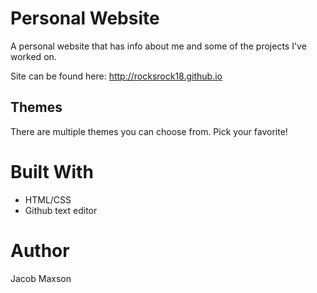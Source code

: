 # Personal Website

A personal website that has info about me and some of the projects I've worked on.

Site can be found here: http://rocksrock18.github.io

## Themes

There are multiple themes you can choose from. Pick your favorite!

# Built With
* HTML/CSS
* Github text editor

# Author
Jacob Maxson

